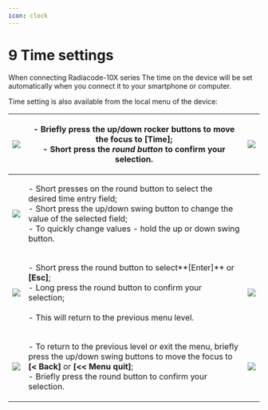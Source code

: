 ```yaml
---
icon: clock
---
```


# 9 Time settings

When connecting Radiacode-10X series The time on the device will be set automatically when you connect it to your smartphone or computer.

Time setting is also available from the local menu of the device:

| ![](<../../.gitbook/assets/settings\_modality\_Zv\_per\_h\_f (8).png>)               | <p>- Briefly press the up/down rocker buttons to move the focus to <strong>[Time]</strong>;<br>- Short press the <em>round button</em> to confirm your selection.</p>                                                                                               | ![](../../.gitbook/assets/settings\_time\_selected\_f.png)                          |
| ------------------------------------------------------------------------------------ | ------------------------------------------------------------------------------------------------------------------------------------------------------------------------------------------------------------------------------------------------------------------- | ----------------------------------------------------------------------------------- |
| ![](../../.gitbook/assets/settings\_time\_setting\_dialog\_f.png)                    | <p>- Short presses on the round button to select the desired time entry field;<br>- Short press the up/down swing button to change the value of the selected field;<br>- To quickly change values - hold the up or down swing button.</p>                           |                                                                                     |
| ![](../../.gitbook/assets/settings\_time\_setting\_dialog\_confirm\_selected\_f.png) | <p>- Short press the round button to select**[Enter]** or <strong>[Esc]</strong>;<br>- Long press the round button to confirm your selection;<br><br>- This will return to the previous menu level.</p>                                                             | ![](../../.gitbook/assets/settings\_time\_setting\_dialog\_cancel\_selected\_f.png) |
| ![](<../../.gitbook/assets/settings\_return\_selected\_f (4).png>)                   | <p>- To return to the previous level or exit the menu, briefly press the up/down swing buttons to move the focus to <strong>[&#x3C; Back]</strong> or <strong>[&#x3C;&#x3C; Menu quit]</strong>;<br>- Briefly press the round button to confirm your selection.</p> | ![](<../../.gitbook/assets/settings\_outofmenu\_selected\_f (3).png>)               |
